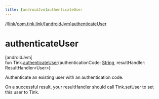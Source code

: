 ```yaml
---
title: [androidJvm]authenticateUser
---
```

//[link](../../index.html)/[com.tink.link](index.html)/[[androidJvm]authenticateUser]([android-jvm]authenticate-user.html)



# authenticateUser



[androidJvm]\
fun Tink.[authenticateUser]([android-jvm]authenticate-user.html)(authenticationCode: [String](https://kotlinlang.org/api/latest/jvm/stdlib/kotlin/-string/index.html), resultHandler: ResultHandler&lt;User&gt;)



Authenticate an existing user with an authentication code.



On a successful result, your resultHandler should call Tink.setUser to set this user to Tink.





